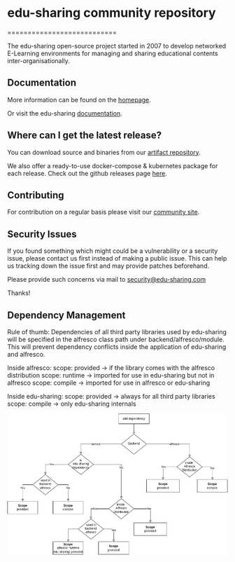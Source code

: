 # edu-sharing community repository
===========================

The edu-sharing open-source project started in 2007 to develop networked E-Learning environments for managing and
sharing educational contents inter-organisationally.

Documentation
-------------
More information can be found on the [homepage](http://www.edu-sharing.com).

Or visit the edu-sharing [documentation](http://docs.edu-sharing.com/confluence/edp).

Where can I get the latest release?
-----------------------------------
You can download source and binaries from
our [artifact repository](https://artifacts.edu-sharing.com).


We also offer a ready-to-use docker-compose & kubernetes package for each release. Check out the github releases page [here](https://github.com/edu-sharing/edu-sharing-projects-community/releases).

Contributing
------------
For contribution on a regular basis please visit our [community site](http://edu-sharing-network.org/?lang=en).

Security Issues
---------------
If you found something which might could be a vulnerability or a security issue, please contact us first instead of
making a public issue. This can help us tracking down the issue first and may provide patches beforehand.

Please provide such concerns via mail to security@edu-sharing.com

Thanks!


Dependency Management
---------------------

Rule of thumb:
Dependencies of all third party libraries used by edu-sharing will be specified in the alfresco class path under backend/alfresco/module.
This will prevent dependency conflicts inside the application of edu-sharing and alfresco.

Inside alfresco:
scope: provided -> if the library comes with the alfresco distribution
scope: runtime  -> imported for use in edu-sharing but not in alfresco
scope: compile  -> imported for use in alfresco or edu-sharing

Inside edu-sharing:
scope: provided -> always for all third party libraries
scope: compile  -> only edu-sharing internals

![Add dependency decision tree](docs/images/MavenDependencyManagement.jpg)
 